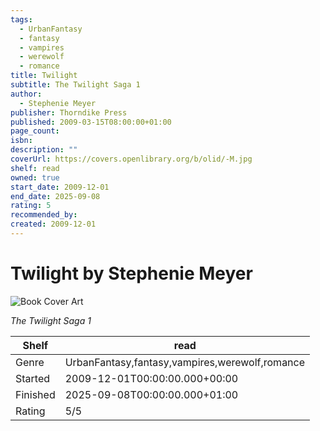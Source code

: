 ```yaml
---
tags:
  - UrbanFantasy
  - fantasy
  - vampires
  - werewolf
  - romance
title: Twilight
subtitle: The Twilight Saga 1
author:
  - Stephenie Meyer
publisher: Thorndike Press
published: 2009-03-15T08:00:00+01:00
page_count:
isbn:
description: ""
coverUrl: https://covers.openlibrary.org/b/olid/-M.jpg
shelf: read
owned: true
start_date: 2009-12-01
end_date: 2025-09-08
rating: 5
recommended_by:
created: 2009-12-01
---
```


# Twilight by Stephenie Meyer

![Book Cover Art](https://covers.openlibrary.org/b/olid/-M.jpg)

_The Twilight Saga 1_

| Shelf | read |
| --- | --- |
| Genre | UrbanFantasy,fantasy,vampires,werewolf,romance |
| Started | 2009-12-01T00:00:00.000+00:00 |
| Finished | 2025-09-08T00:00:00.000+01:00 |
| Rating | 5/5 |

